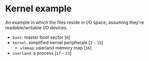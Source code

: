 
# Kernel example

An example in which the files reside in I/O space, assuming they're
readable/writable I/O devices.

* `boot`: master boot sector [`0`]
* `kernel`: simplified kernel peripherals [`2` - `15`]
    - `ulmmap`: userland memory map [`16`]
* `userland`: a process [`17` - `23`]
